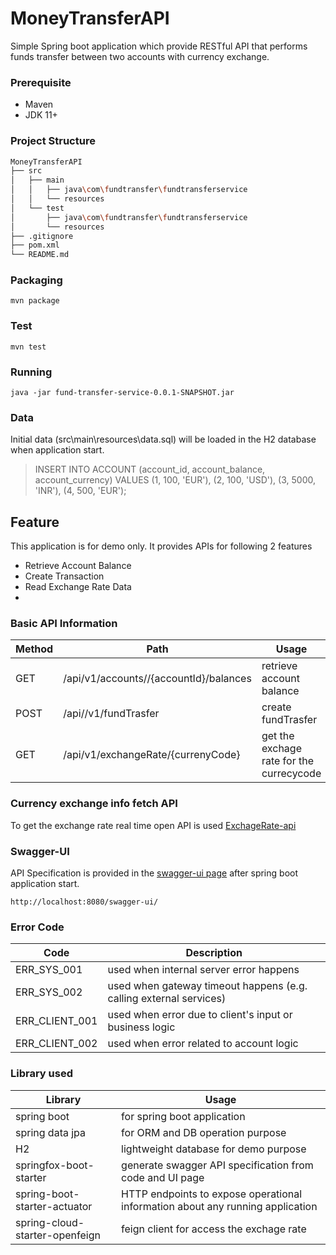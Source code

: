 # MoneyTransferAPI
Simple Spring boot application which provide RESTful API that performs funds transfer between two accounts with currency exchange.

### Prerequisite
- Maven
- JDK 11+
### Project Structure
```bash
MoneyTransferAPI
├── src
│   ├── main
│   │   ├── java\com\fundtransfer\fundtransferservice
│   │   └── resources
│   └── test
│       ├── java\com\fundtransfer\fundtransferservice
│       └── resources
├── .gitignore
├── pom.xml
└── README.md
```
### Packaging
```
mvn package
```
### Test
```
mvn test
```
### Running
```
java -jar fund-transfer-service-0.0.1-SNAPSHOT.jar
```
### Data
Initial data (src\main\resources\data.sql) will be loaded in the H2 database when application start.
> INSERT INTO ACCOUNT (account_id, account_balance, account_currency) VALUES
>(1, 100, 'EUR'),
>(2, 100, 'USD'),
>(3, 5000, 'INR'),
>(4, 500, 'EUR');
## Feature
This application is for demo only. It provides APIs for following 2 features
- Retrieve Account Balance
- Create Transaction
- Read Exchange Rate Data
- 
### Basic API Information
| Method | Path | Usage |
| --- | --- | --- |
| GET | /api/v1/accounts//{accountId}/balances| retrieve account balance |
| POST | /api//v1/fundTrasfer | create fundTrasfer |
| GET  | /api/v1/exchangeRate/{currenyCode}|get the exchage rate for the currecycode|
### Currency exchange info fetch API
To get the exchange rate real time open API is used  [ExchageRate-api](https://www.exchangerate-api.com/docs/free)


### Swagger-UI
API Specification is provided in the [swagger-ui page](http://localhost:8080/swagger-ui/) after spring boot application start.
```
http://localhost:8080/swagger-ui/
```
### Error Code
| Code | Description |
| --- | --- |
| ERR_SYS_001 | used when internal server error happens |
| ERR_SYS_002 | used when gateway timeout happens (e.g. calling external services) |
| ERR_CLIENT_001 | used when error due to client's input or business logic |
| ERR_CLIENT_002 | used when error related to account logic |

### Library used
| Library | Usage                                                     |
| --- |-----------------------------------------------------------|
| spring boot | for spring boot application                               |
| spring data jpa | for ORM and DB operation purpose                          |
| H2 | lightweight database for demo purpose                     |
| springfox-boot-starter| generate swagger API specification from code and UI page  |
| spring-boot-starter-actuator |  HTTP endpoints to expose operational information about any running application     |
| spring-cloud-starter-openfeign | feign client for access the exchage rate                  |


